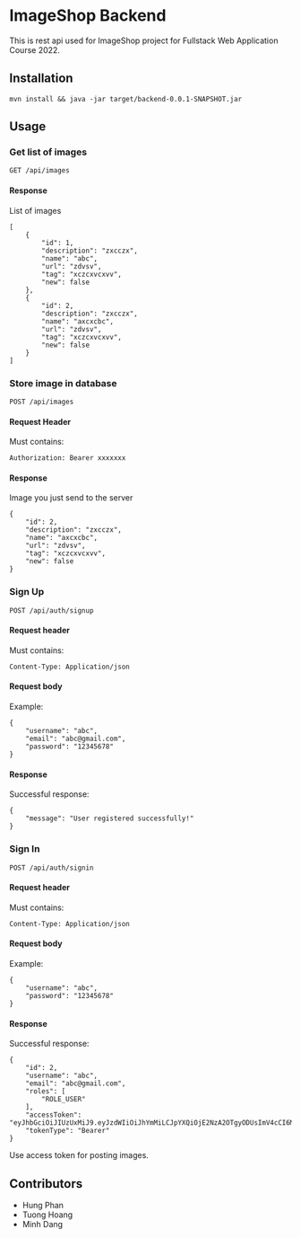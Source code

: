 # ImageShop Backend

This is rest api used for ImageShop project for Fullstack Web Application Course 2022.

## Installation

```
mvn install && java -jar target/backend-0.0.1-SNAPSHOT.jar
```

## Usage

### Get list of images

`GET /api/images`

#### Response

List of images

```
[
    {
        "id": 1,
        "description": "zxcczx",
        "name": "abc",
        "url": "zdvsv",
        "tag": "xczcxvcxvv",
        "new": false
    },
    {
        "id": 2,
        "description": "zxcczx",
        "name": "axcxcbc",
        "url": "zdvsv",
        "tag": "xczcxvcxvv",
        "new": false
    }
]
```

### Store image in database

`POST /api/images`

#### Request Header

Must contains:

```
Authorization: Bearer xxxxxxx
```

#### Response

Image you just send to the server

```
{
    "id": 2,
    "description": "zxcczx",
    "name": "axcxcbc",
    "url": "zdvsv",
    "tag": "xczcxvcxvv",
    "new": false
}
```

### Sign Up

`POST /api/auth/signup`

#### Request header

Must contains:

```
Content-Type: Application/json
```

#### Request body

Example:

```
{
    "username": "abc",
    "email": "abc@gmail.com",
    "password": "12345678"
}
```

#### Response

Successful response:

```
{
    "message": "User registered successfully!"
}
```

### Sign In

`POST /api/auth/signin`

#### Request header

Must contains:

```
Content-Type: Application/json
```

#### Request body

Example:

```
{
    "username": "abc",
    "password": "12345678"
}
```

#### Response

Successful response:

```
{
    "id": 2,
    "username": "abc",
    "email": "abc@gmail.com",
    "roles": [
        "ROLE_USER"
    ],
    "accessToken": "eyJhbGciOiJIUzUxMiJ9.eyJzdWIiOiJhYmMiLCJpYXQiOjE2NzA2OTgyODUsImV4cCI6MTY3MDc4NDY4NX0.KYF0HzYBQMK5o8OV6RgMgDneB_yyQimosdhaCtMStjHMglODwSSwfsLNMtQnp1qSWf6Er_vY_qaFNBdaqEzyfA",
    "tokenType": "Bearer"
}
```

Use access token for posting images.

## Contributors

- Hung Phan
- Tuong Hoang
- Minh Dang
